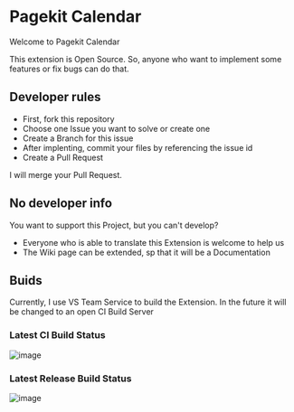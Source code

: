 
# Pagekit Calendar
Welcome to Pagekit Calendar

This extension is Open Source. So, anyone who want to implement some features or fix bugs can do that.
## Developer rules
- First, fork this repository
- Choose one Issue you want to solve or create one
- Create a Branch for this issue
- After implenting, commit your files by referencing the issue id
- Create a Pull Request

I will merge your Pull Request.

## No developer info
You want to support this Project, but you can't develop?
- Everyone who is able to translate this Extension is welcome to help us
- The Wiki page can be extended, sp that it will be a Documentation

## Buids
Currently, I use VS Team Service to build the Extension. In the future it will be changed to an open CI Build Server
### Latest CI Build Status
![image](https://mh-dev.visualstudio.com/_apis/public/build/definitions/98f14f1b-2ee7-44aa-a783-cb5a2d8a625e/16/badge)
### Latest Release Build Status
![image](https://mh-dev.visualstudio.com/_apis/public/build/definitions/98f14f1b-2ee7-44aa-a783-cb5a2d8a625e/15/badge)
